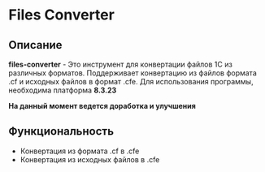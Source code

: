 # Files Converter

## Описание

**files-converter** - Это инструмент для конвертации файлов 1С из различных форматов. Поддерживает конвертацию из файлов формата .cf и исходных файлов в формат .cfe. Для использования программы, необходима платформа **8.3.23**

**На данный момент ведется доработка и улучшения**

## Функциональность

- Конвертация из формата .cf в .cfe
- Конвертация из исходных файлов в .cfe
